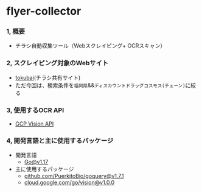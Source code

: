 # flyer-collector


### 1, 概要
- チラシ自動収集ツール（Webスクレイピング+ OCRスキャン）


### 2, スクレイピング対象のWebサイト
- [tokubai](https://tokubai.co.jp/)(チラシ共有サイト)
- ただ今回は、検索条件を`福岡県`&&`ディスカウントドラッグコスモス(チェーン)`に絞る


### 3, 使用するOCR API
- [GCP Vision API](https://cloud.google.com/vision?authuser=1)


### 4, 開発言語と主に使用するパッケージ
- 開発言語
  -  [Go@v1.17](https://go.dev/)
- 主に使用するパッケージ
  - [github.com/PuerkitoBio/goquery@v1.7.1](https://pkg.go.dev/github.com/PuerkitoBio/goquery@v1.7.1)
  - [cloud.google.com/go/vision@v1.0.0](https://pkg.go.dev/cloud.google.com/go/vision@v1.0.0)
